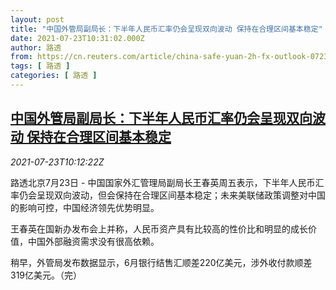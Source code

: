 ```yaml
---
layout: post
title: "中国外管局副局长：下半年人民币汇率仍会呈现双向波动 保持在合理区间基本稳定"
date: 2021-07-23T10:31:02.000Z
author: 路透
from: https://cn.reuters.com/article/china-safe-yuan-2h-fx-outlook-0723-idCNKBS2ET0WD
tags: [ 路透 ]
categories: [ 路透 ]
---
```

<!--1627036262000-->
[中国外管局副局长：下半年人民币汇率仍会呈现双向波动 保持在合理区间基本稳定](https://cn.reuters.com/article/china-safe-yuan-2h-fx-outlook-0723-idCNKBS2ET0WD)
------

<div>
<div><i>2021-07-23T10:12:22Z</i></div><p>路透北京7月23日 - 中国国家外汇管理局副局长王春英周五表示，下半年人民币汇率仍会呈现双向波动，但会保持在合理区间基本稳定；未来美联储政策调整对中国的影响可控，中国经济领先优势明显。</p><p>王春英在国新办发布会上并称，人民币资产具有比较高的性价比和明显的成长价值，中国外部融资需求没有很高依赖。</p><p>稍早，外管局发布数据显示，6月银行结售汇顺差220亿美元，涉外收付款顺差319亿美元。（完）</p>
</div>
